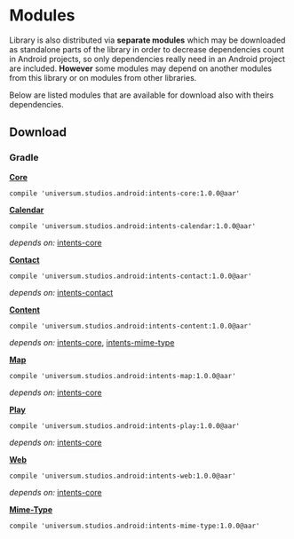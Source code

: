 Modules
===============

Library is also distributed via **separate modules** which may be downloaded as standalone parts of
the library in order to decrease dependencies count in Android projects, so only dependencies really
need in an Android project are included. **However** some modules may depend on another modules from
this library or on modules from other libraries.

Below are listed modules that are available for download also with theirs dependencies.

## Download ##

### Gradle ###

**[Core](https://github.com/universum-studios/android_officium/tree/master/library/src/main)**

    compile 'universum.studios.android:intents-core:1.0.0@aar'

**[Calendar](https://github.com/universum-studios/android_officium/tree/master/library/src/calendar)**

    compile 'universum.studios.android:intents-calendar:1.0.0@aar'

_depends on:_
[intents-core](https://github.com/universum-studios/android_officium/tree/master/library/src/main)

**[Contact](https://github.com/universum-studios/android_officium/tree/master/library/src/contact)**

    compile 'universum.studios.android:intents-contact:1.0.0@aar'

_depends on:_
[intents-contact](https://github.com/universum-studios/android_officium/tree/master/library/src/contact)

**[Content](https://github.com/universum-studios/android_officium/tree/master/library/src/content)**

    compile 'universum.studios.android:intents-content:1.0.0@aar'

_depends on:_
[intents-core](https://github.com/universum-studios/android_officium/tree/master/library/src/main),
[intents-mime-type](https://github.com/universum-studios/android_officium/tree/master/library/src/mime-type)

**[Map](https://github.com/universum-studios/android_officium/tree/master/library/src/map)**

    compile 'universum.studios.android:intents-map:1.0.0@aar'

_depends on:_
[intents-core](https://github.com/universum-studios/android_officium/tree/master/library/src/main)

**[Play](https://github.com/universum-studios/android_officium/tree/master/library/src/play)**

    compile 'universum.studios.android:intents-play:1.0.0@aar'

_depends on:_
[intents-core](https://github.com/universum-studios/android_officium/tree/master/library/src/main)

**[Web](https://github.com/universum-studios/android_officium/tree/master/library/src/web)**

    compile 'universum.studios.android:intents-web:1.0.0@aar'

_depends on:_
[intents-core](https://github.com/universum-studios/android_officium/tree/master/library/src/main)

**[Mime-Type](https://github.com/universum-studios/android_officium/tree/master/library/src/mime-type)**

    compile 'universum.studios.android:intents-mime-type:1.0.0@aar'